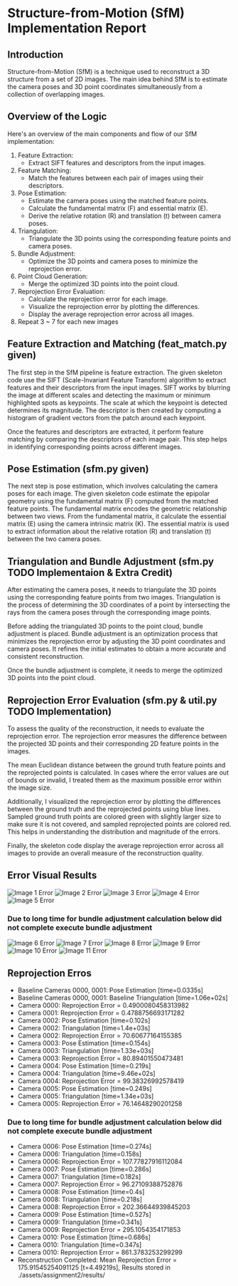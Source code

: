 # Structure-from-Motion (SfM) Implementation Report

## Introduction

Structure-from-Motion (SfM) is a technique used to reconstruct a 3D structure from a set of 2D images. The main idea behind SfM is to estimate the camera poses and 3D point coordinates simultaneously from a collection of overlapping images.

## Overview of the Logic

Here's an overview of the main components and flow of our SfM implementation:

1. Feature Extraction:
    * Extract SIFT features and descriptors from the input images.
2. Feature Matching:
    * Match the features between each pair of images using their descriptors.
3. Pose Estimation:
    * Estimate the camera poses using the matched feature points.
    * Calculate the fundamental matrix (F) and essential matrix (E).
    * Derive the relative rotation (R) and translation (t) between camera poses.
4. Triangulation:
    * Triangulate the 3D points using the corresponding feature points and camera poses.
5. Bundle Adjustment:
    * Optimize the 3D points and camera poses to minimize the reprojection error.
6. Point Cloud Generation:
    * Merge the optimized 3D points into the point cloud.
7. Reprojection Error Evaluation:
    * Calculate the reprojection error for each image.
    * Visualize the reprojection error by plotting the differences.
    * Display the average reprojection error across all images.
8. Repeat 3 ~ 7 for each new images

## Feature Extraction and Matching (feat_match.py given)

The first step in the SfM pipeline is feature extraction. The given skeleton code use the SIFT (Scale-Invariant Feature Transform) algorithm to extract features and their descriptors from the input images. SIFT works by blurring the image at different scales and detecting the maximum or minimum highlighted spots as keypoints. The scale at which the keypoint is detected determines its magnitude. The descriptor is then created by computing a histogram of gradient vectors from the patch around each keypoint.

Once the features and descriptors are extracted, it perform feature matching by comparing the descriptors of each image pair. This step helps in identifying corresponding points across different images.

## Pose Estimation (sfm.py given)

The next step is pose estimation, which involves calculating the camera poses for each image. The given skeleton code estimate the epipolar geometry using the fundamental matrix (F) computed from the matched feature points. The fundamental matrix encodes the geometric relationship between two views. From the fundamental matrix, it calculate the essential matrix (E) using the camera intrinsic matrix (K). The essential matrix is used to extract information about the relative rotation (R) and translation (t) between the two camera poses.

## Triangulation and Bundle Adjustment (sfm.py TODO Implementaion & Extra Credit)

After estimating the camera poses, it needs to triangulate the 3D points using the corresponding feature points from two images. Triangulation is the process of determining the 3D coordinates of a point by intersecting the rays from the camera poses through the corresponding image points.

Before adding the triangulated 3D points to the point cloud, bundle adjustment is placed. Bundle adjustment is an optimization process that minimizes the reprojection error by adjusting the 3D point coordinates and camera poses. It refines the initial estimates to obtain a more accurate and consistent reconstruction.

Once the bundle adjustment is complete, it needs to merge the optimized 3D points into the point cloud.

## Reprojection Error Evaluation (sfm.py & util.py TODO Implementation)

To assess the quality of the reconstruction, it needs to evaluate the reprojection error. The reprojection error measures the difference between the projected 3D points and their corresponding 2D feature points in the images.

The mean Euclidean distance between the ground truth feature points and the reprojected points is calculated. In cases where the error values are out of bounds or invalid, I treated them as the maximum possible error within the image size.

Additionally, I visualized the reprojection error by plotting the differences between the ground truth and the reprojected points using blue lines. Sampled ground truth points are colored green with slightly larger size to make sure it is not covered, and sampled reprojected points are colored red. This helps in understanding the distribution and magnitude of the errors.

Finally, the skeleton code display the average reprojection error across all images to provide an overall measure of the reconstruction quality.

## Error Visual Results
![Image 1 Error](assets/assignment2/results/fountain-P11/errors/0000.png)
![Image 2 Error](assets/assignment2/results/fountain-P11/errors/0001.png)
![Image 3 Error](assets/assignment2/results/fountain-P11/errors/0002.png)
![Image 4 Error](assets/assignment2/results/fountain-P11/errors/0003.png)
![Image 5 Error](assets/assignment2/results/fountain-P11/errors/0004.png)

### Due to long time for bundle adjustment calculation below did not complete execute bundle adjustment

![Image 6 Error](assets/assignment2/results/fountain-P11/errors/0005.png)
![Image 7 Error](assets/assignment2/results/fountain-P11/errors/0006.png)
![Image 8 Error](assets/assignment2/results/fountain-P11/errors/0007.png)
![Image 9 Error](assets/assignment2/results/fountain-P11/errors/0008.png)
![Image 10 Error](assets/assignment2/results/fountain-P11/errors/0009.png)
![Image 11 Error](assets/assignment2/results/fountain-P11/errors/0010.png)


## Reprojection Erros

* Baseline Cameras 0000, 0001: Pose Estimation [time=0.0335s]
* Baseline Cameras 0000, 0001: Baseline Triangulation [time=1.06e+02s]
* Camera 0000: Reprojection Error = 0.4900080458313982
* Camera 0001: Reprojection Error = 0.4788756693171282
* Camera 0002: Pose Estimation [time=0.102s]
* Camera 0002: Triangulation [time=1.4e+03s]
* Camera 0002: Reprojection Error = 70.60677164155385
* Camera 0003: Pose Estimation [time=0.154s]
* Camera 0003: Triangulation [time=1.33e+03s]
* Camera 0003: Reprojection Error = 80.89401550473481
* Camera 0004: Pose Estimation [time=0.219s]
* Camera 0004: Triangulation [time=9.46e+02s]
* Camera 0004: Reprojection Error = 99.38326992578419
* Camera 0005: Pose Estimation [time=0.249s]
* Camera 0005: Triangulation [time=1.34e+03s]
* Camera 0005: Reprojection Error = 76.14648290201258

### Due to long time for bundle adjustment calculation below did not complete execute bundle adjustment

* Camera 0006: Pose Estimation [time=0.274s]
* Camera 0006: Triangulation [time=0.158s]
* Camera 0006: Reprojection Error = 107.77827916112084
* Camera 0007: Pose Estimation [time=0.286s]
* Camera 0007: Triangulation [time=0.182s]
* Camera 0007: Reprojection Error = 96.27109388752876
* Camera 0008: Pose Estimation [time=0.4s]
* Camera 0008: Triangulation [time=0.218s]
* Camera 0008: Reprojection Error = 202.36644939845203
* Camera 0009: Pose Estimation [time=0.527s]
* Camera 0009: Triangulation [time=0.341s]
* Camera 0009: Reprojection Error = 295.1054354171853
* Camera 0010: Pose Estimation [time=0.686s]
* Camera 0010: Triangulation [time=0.347s]
* Camera 0010: Reprojection Error = 861.3783253299299
* Reconstruction Completed: Mean Reprojection Error = 175.91545254091125 [t=4.49219s], Results stored in ./assets/assignment2/results/